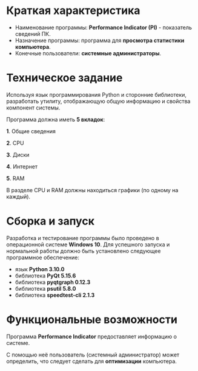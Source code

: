 # Краткая характеристика
+ Наименование программы: **Performance Indicator (PI)** - показатель сведений ПК.
+ Назначение программы: программа для **просмотра статистики компьютера**.
+ Конечные пользователи: **системные администраторы**.

# Техническое задание
Используя язык программирования Python и сторонние библиотеки, разработать утилиту, отображающую общую информацию и свойства компонент системы.

Программа должна иметь **5 вкладок**:

**1**. Общие сведения

**2**. CPU

**3**. Диски

**4**. Интернет

**5**. RAM

В разделе CPU и RAM должны находиться графики (по одному на каждый).

# Сборка и запуск

Разработка и тестирование программы было проведено в операционной системе **Windows 10**. Для успешного запуска и нормальной работы должно быть установлено следующее программное обеспечение:

+ язык **Python 3.10.0**
+ библиотека **PyQt 5.15.6**
+ библиотека **pyqtgraph 0.12.3**
+ библиотека **psutil 5.8.0**
+ библиотека **speedtest-cli 2.1.3**

# Функциональные возможности

Программа **Performance Indicator** предоставляет информацию о системе.

С помощью неё пользователь (системный администратор) может определить, что следует сделать для **оптимизации** компьютера.
